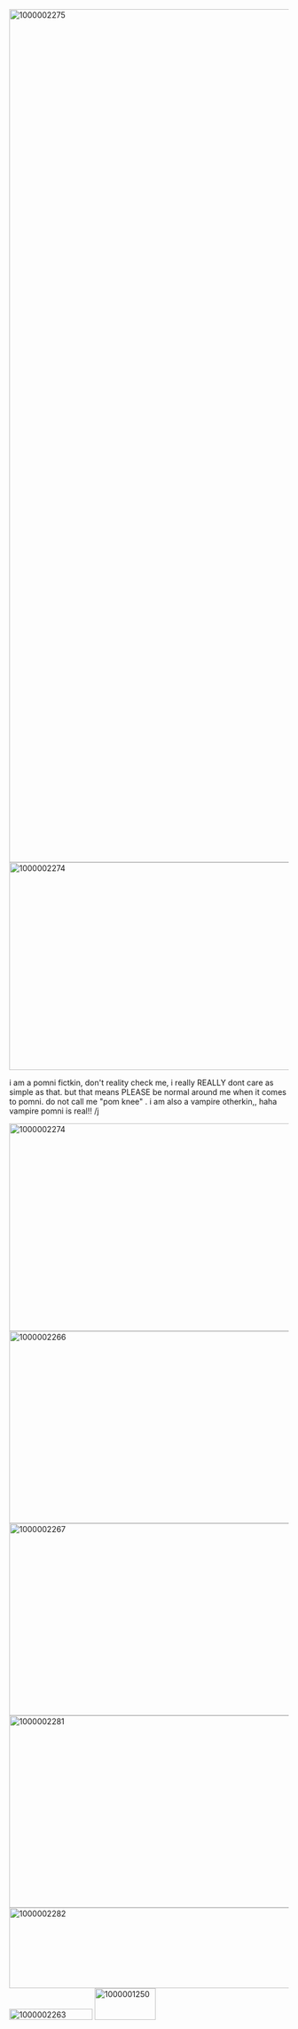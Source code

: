 <img width="2048" height="1536" alt="1000002275" src="https://github.com/user-attachments/assets/28f390fe-784d-421c-8ba3-24e1c31014df" />


<img width="1280" height="374" alt="1000002274" src="https://github.com/user-attachments/assets/d7ddbd37-0dbb-47a1-8355-aab2e3e4fc1f" />

i am a pomni fictkin, don't reality check me, i really REALLY dont care as simple as that. but that means PLEASE be normal around me when it comes to pomni. do not call me "pom knee" . i am also a vampire otherkin,, haha vampire pomni is real!! /j

<img width="1280" height="374" alt="1000002274" src="https://github.com/user-attachments/assets/defd59cc-8114-4126-94f3-935c7c6dca52" />

<img width="1600" height="346" alt="1000002266" src="https://github.com/user-attachments/assets/6dc02db9-33ae-447f-89af-59c0a117cec4" />

<img width="1600" height="346" alt="1000002267" src="https://github.com/user-attachments/assets/81ab93b4-9d74-4a30-bb2f-2fc0899e949a" />

<img width="1600" height="346" alt="1000002281" src="https://github.com/user-attachments/assets/e011260f-f425-4dc6-9f99-ffd872e2d4aa" />

<img width="600" height="145" alt="1000002282" src="https://github.com/user-attachments/assets/0ee1e66c-34a6-45d7-ad39-3658ae48ecf8" />


<img width="150" height="20" alt="1000002263" src="https://github.com/user-attachments/assets/9362e60d-bc5e-428f-b514-92b23c6ec15f" />

<img width="110" height="57" alt="1000001250" src="https://github.com/user-attachments/assets/f81017f3-8f70-402f-9d5e-68cf6f4b0f69" />
